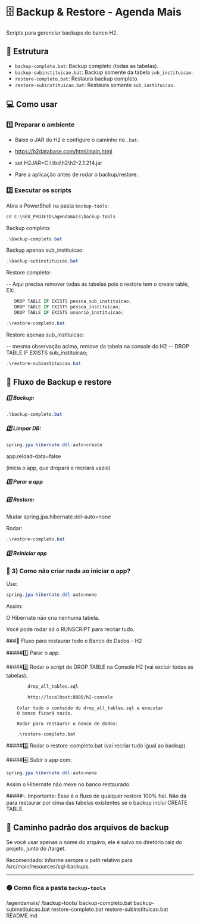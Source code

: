 # 🗄️ Backup & Restore - Agenda Mais

Scripts para gerenciar backups do banco H2.

## 📂 Estrutura

- `backup-completo.bat`: Backup completo (todas as tabelas).
- `backup-subinstituicao.bat`: Backup somente da tabela `sub_instituicao`.
- `restore-completo.bat`: Restaura backup completo.
- `restore-subinstituicao.bat`: Restaura somente `sub_instituicao`.

## 💻 Como usar

### 1️⃣ Preparar o ambiente

- Baixe o JAR do H2 e configure o caminho no `.bat`:
- https://h2database.com/html/main.html  


- set H2JAR=C:\libs\h2\h2-2.1.214.jar


- Pare a aplicação antes de rodar o backup/restore.


### 2️⃣ Executar os scripts

Abra o PowerShell na pasta `backup-tools`:

```powershell
cd C:\SEU_PROJETO\agendamais\backup-tools
```

Backup completo:

```powershell
.\backup-completo.bat
```

Backup apenas sub_instituicao:

```powershell
.\backup-subinstituicao.bat
```

Restore completo:

-- Aqui precisa remover todas as tabelas pois o restore tem o create table, EX: 
```powershell
   DROP TABLE IF EXISTS pessoa_sub_instituicao;
   DROP TABLE IF EXISTS pessoa_instituicao;
   DROP TABLE IF EXISTS usuario_instituicao; 
```

```powershell
.\restore-completo.bat
```

Restore apenas sub_instituicao:

-- mesma observação acima, remove da tabela na console do H2
-- DROP TABLE IF EXISTS sub_instituicao; 

```powershell
.\restore-subinstituicao.bat
```
 

## 🚀 Fluxo de Backup e restore
##### 1️⃣ Backup:

```powershell
.\backup-completo.bat
```
 
##### 2️⃣ Limpar DB:

```powershell
spring.jpa.hibernate.ddl-auto=create
```
  
 app.reload-data=false
 
 (inicia o app, que dropará e recriará vazio)


##### 3️⃣ Parar a app

##### 4️⃣ Restore:

 Mudar spring.jpa.hibernate.ddl-auto=none

 Rodar:

```powershell
.\restore-completo.bat
```
  
##### 5️⃣ Reiniciar app

### 🎯 3) Como não criar nada ao iniciar o app?
Use:

```powershell
spring.jpa.hibernate.ddl-auto=none
```
  
 Assim:

 O Hibernate não cria nenhuma tabela.

 Você pode rodar só o RUNSCRIPT para recriar tudo.



###🚀 Fluxo para restaurar todo o Banco de Dados - H2

#####1️⃣ Parar o app.

#####2️⃣ Rodar o script de DROP TABLE na Console H2 (vai excluir todas as tabelas).
````bash
        drop_all_tables.sql

        http://localhost:8080/h2-console
```` 
        Colar todo o conteúdo do drop_all_tables.sql e executar  
        O banco ficará vazio.
        
        Rodar para restaurar o banco de dados:
        
        .\restore-completo.bat
              

#####3️⃣ Rodar o restore-completo.bat (vai recriar tudo igual ao backup).

#####4️⃣ Subir o app com:

```powershell
spring.jpa.hibernate.ddl-auto=none
```

Assim o Hibernate não mexe no banco restaurado.

#####💡 Importante:
Esse é o fluxo de qualquer restore 100% fiel. Não dá para restaurar por cima das tabelas existentes se o backup inclui CREATE TABLE.






## 📂 Caminho padrão dos arquivos de backup
Se você usar apenas o nome do arquivo, ele é salvo no diretório raiz do projeto, junto do /target.

Recomendado: informe sempre o path relativo para /src/main/resources/sql-backups.


---

### 🟢 **Como fica a pasta `backup-tools`**

/agendamais/
/backup-tools/
backup-completo.bat
backup-subinstituicao.bat
restore-completo.bat
restore-subinstituicao.bat
README.md

